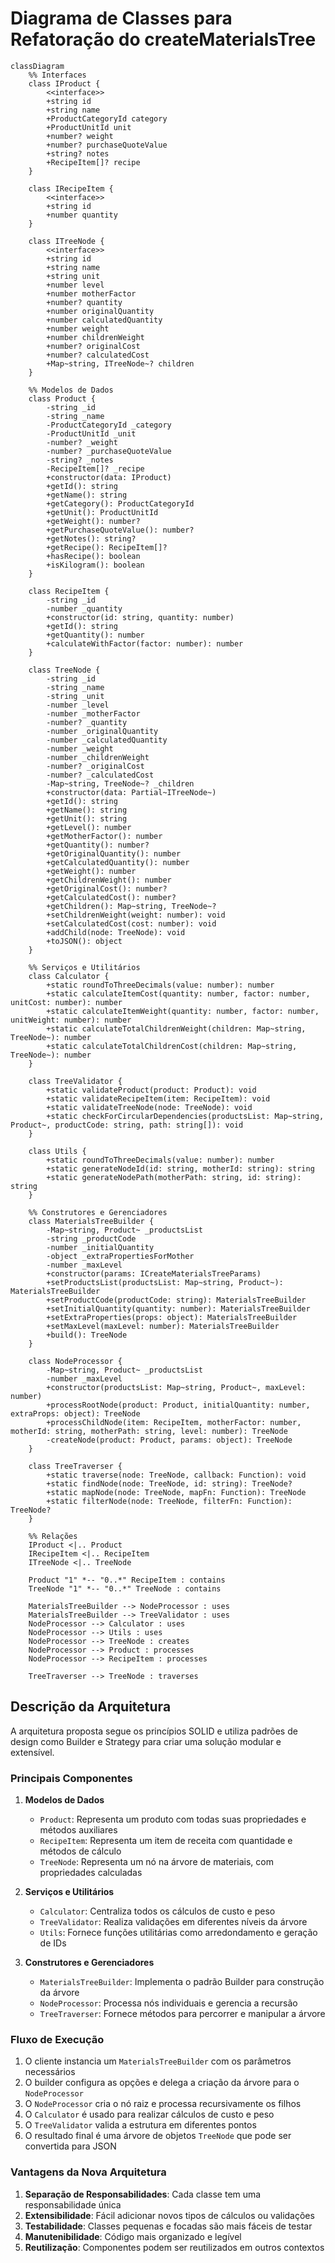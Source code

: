 # Diagrama de Classes para Refatoração do createMaterialsTree

```mermaid
classDiagram
    %% Interfaces
    class IProduct {
        <<interface>>
        +string id
        +string name
        +ProductCategoryId category
        +ProductUnitId unit
        +number? weight
        +number? purchaseQuoteValue
        +string? notes
        +RecipeItem[]? recipe
    }

    class IRecipeItem {
        <<interface>>
        +string id
        +number quantity
    }

    class ITreeNode {
        <<interface>>
        +string id
        +string name
        +string unit
        +number level
        +number motherFactor
        +number? quantity
        +number originalQuantity
        +number calculatedQuantity
        +number weight
        +number childrenWeight
        +number? originalCost
        +number? calculatedCost
        +Map~string, ITreeNode~? children
    }

    %% Modelos de Dados
    class Product {
        -string _id
        -string _name
        -ProductCategoryId _category
        -ProductUnitId _unit
        -number? _weight
        -number? _purchaseQuoteValue
        -string? _notes
        -RecipeItem[]? _recipe
        +constructor(data: IProduct)
        +getId(): string
        +getName(): string
        +getCategory(): ProductCategoryId
        +getUnit(): ProductUnitId
        +getWeight(): number?
        +getPurchaseQuoteValue(): number?
        +getNotes(): string?
        +getRecipe(): RecipeItem[]?
        +hasRecipe(): boolean
        +isKilogram(): boolean
    }

    class RecipeItem {
        -string _id
        -number _quantity
        +constructor(id: string, quantity: number)
        +getId(): string
        +getQuantity(): number
        +calculateWithFactor(factor: number): number
    }

    class TreeNode {
        -string _id
        -string _name
        -string _unit
        -number _level
        -number _motherFactor
        -number? _quantity
        -number _originalQuantity
        -number _calculatedQuantity
        -number _weight
        -number _childrenWeight
        -number? _originalCost
        -number? _calculatedCost
        -Map~string, TreeNode~? _children
        +constructor(data: Partial~ITreeNode~)
        +getId(): string
        +getName(): string
        +getUnit(): string
        +getLevel(): number
        +getMotherFactor(): number
        +getQuantity(): number?
        +getOriginalQuantity(): number
        +getCalculatedQuantity(): number
        +getWeight(): number
        +getChildrenWeight(): number
        +getOriginalCost(): number?
        +getCalculatedCost(): number?
        +getChildren(): Map~string, TreeNode~?
        +setChildrenWeight(weight: number): void
        +setCalculatedCost(cost: number): void
        +addChild(node: TreeNode): void
        +toJSON(): object
    }

    %% Serviços e Utilitários
    class Calculator {
        +static roundToThreeDecimals(value: number): number
        +static calculateItemCost(quantity: number, factor: number, unitCost: number): number
        +static calculateItemWeight(quantity: number, factor: number, unitWeight: number): number
        +static calculateTotalChildrenWeight(children: Map~string, TreeNode~): number
        +static calculateTotalChildrenCost(children: Map~string, TreeNode~): number
    }

    class TreeValidator {
        +static validateProduct(product: Product): void
        +static validateRecipeItem(item: RecipeItem): void
        +static validateTreeNode(node: TreeNode): void
        +static checkForCircularDependencies(productsList: Map~string, Product~, productCode: string, path: string[]): void
    }

    class Utils {
        +static roundToThreeDecimals(value: number): number
        +static generateNodeId(id: string, motherId: string): string
        +static generateNodePath(motherPath: string, id: string): string
    }

    %% Construtores e Gerenciadores
    class MaterialsTreeBuilder {
        -Map~string, Product~ _productsList
        -string _productCode
        -number _initialQuantity
        -object _extraPropertiesForMother
        -number _maxLevel
        +constructor(params: ICreateMaterialsTreeParams)
        +setProductsList(productsList: Map~string, Product~): MaterialsTreeBuilder
        +setProductCode(productCode: string): MaterialsTreeBuilder
        +setInitialQuantity(quantity: number): MaterialsTreeBuilder
        +setExtraProperties(props: object): MaterialsTreeBuilder
        +setMaxLevel(maxLevel: number): MaterialsTreeBuilder
        +build(): TreeNode
    }

    class NodeProcessor {
        -Map~string, Product~ _productsList
        -number _maxLevel
        +constructor(productsList: Map~string, Product~, maxLevel: number)
        +processRootNode(product: Product, initialQuantity: number, extraProps: object): TreeNode
        +processChildNode(item: RecipeItem, motherFactor: number, motherId: string, motherPath: string, level: number): TreeNode
        -createNode(product: Product, params: object): TreeNode
    }

    class TreeTraverser {
        +static traverse(node: TreeNode, callback: Function): void
        +static findNode(node: TreeNode, id: string): TreeNode?
        +static mapNode(node: TreeNode, mapFn: Function): TreeNode
        +static filterNode(node: TreeNode, filterFn: Function): TreeNode?
    }

    %% Relações
    IProduct <|.. Product
    IRecipeItem <|.. RecipeItem
    ITreeNode <|.. TreeNode
    
    Product "1" *-- "0..*" RecipeItem : contains
    TreeNode "1" *-- "0..*" TreeNode : contains
    
    MaterialsTreeBuilder --> NodeProcessor : uses
    MaterialsTreeBuilder --> TreeValidator : uses
    NodeProcessor --> Calculator : uses
    NodeProcessor --> Utils : uses
    NodeProcessor --> TreeNode : creates
    NodeProcessor --> Product : processes
    NodeProcessor --> RecipeItem : processes
    
    TreeTraverser --> TreeNode : traverses
```

## Descrição da Arquitetura

A arquitetura proposta segue os princípios SOLID e utiliza padrões de design
como Builder e Strategy para criar uma solução modular e extensível.

### Principais Componentes

1. **Modelos de Dados**
   - `Product`: Representa um produto com todas suas propriedades e métodos
     auxiliares
   - `RecipeItem`: Representa um item de receita com quantidade e métodos de
     cálculo
   - `TreeNode`: Representa um nó na árvore de materiais, com propriedades
     calculadas

2. **Serviços e Utilitários**
   - `Calculator`: Centraliza todos os cálculos de custo e peso
   - `TreeValidator`: Realiza validações em diferentes níveis da árvore
   - `Utils`: Fornece funções utilitárias como arredondamento e geração de IDs

3. **Construtores e Gerenciadores**
   - `MaterialsTreeBuilder`: Implementa o padrão Builder para construção da
     árvore
   - `NodeProcessor`: Processa nós individuais e gerencia a recursão
   - `TreeTraverser`: Fornece métodos para percorrer e manipular a árvore

### Fluxo de Execução

1. O cliente instancia um `MaterialsTreeBuilder` com os parâmetros necessários
2. O builder configura as opções e delega a criação da árvore para o
   `NodeProcessor`
3. O `NodeProcessor` cria o nó raiz e processa recursivamente os filhos
4. O `Calculator` é usado para realizar cálculos de custo e peso
5. O `TreeValidator` valida a estrutura em diferentes pontos
6. O resultado final é uma árvore de objetos `TreeNode` que pode ser convertida
   para JSON

### Vantagens da Nova Arquitetura

1. **Separação de Responsabilidades**: Cada classe tem uma responsabilidade
   única
2. **Extensibilidade**: Fácil adicionar novos tipos de cálculos ou validações
3. **Testabilidade**: Classes pequenas e focadas são mais fáceis de testar
4. **Manutenibilidade**: Código mais organizado e legível
5. **Reutilização**: Componentes podem ser reutilizados em outros contextos
